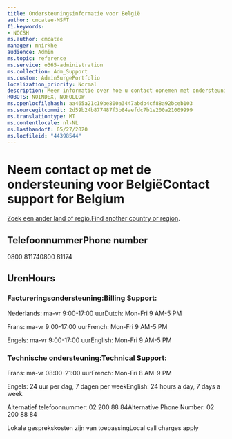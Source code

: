 ```yaml
---
title: Ondersteuningsinformatie voor België
author: cmcatee-MSFT
f1.keywords:
- NOCSH
ms.author: cmcatee
manager: mnirkhe
audience: Admin
ms.topic: reference
ms.service: o365-administration
ms.collection: Adm_Support
ms.custom: AdminSurgePortfolio
localization_priority: Normal
description: Meer informatie over hoe u contact opnemen met ondersteuning voor uw land of regio.
ROBOTS: NOINDEX, NOFOLLOW
ms.openlocfilehash: aa465a21c19be800a3447abdb4cf88a92bceb103
ms.sourcegitcommit: 2d59b24b877487f3b84aefdc7b1e200a21009999
ms.translationtype: MT
ms.contentlocale: nl-NL
ms.lasthandoff: 05/27/2020
ms.locfileid: "44398544"
---
```

# <a name="contact-support-for-belgium"></a><span data-ttu-id="4da29-103">Neem contact op met de ondersteuning voor België</span><span class="sxs-lookup"><span data-stu-id="4da29-103">Contact support for Belgium</span></span>

<span data-ttu-id="4da29-104">[Zoek een ander land of regio.](../contact-support-for-business-products.md)</span><span class="sxs-lookup"><span data-stu-id="4da29-104">[Find another country or region](../contact-support-for-business-products.md).</span></span>

## <a name="phone-number"></a><span data-ttu-id="4da29-105">Telefoonnummer</span><span class="sxs-lookup"><span data-stu-id="4da29-105">Phone number</span></span>
<span data-ttu-id="4da29-106">0800 81174</span><span class="sxs-lookup"><span data-stu-id="4da29-106">0800 81174</span></span>

## <a name="hours"></a><span data-ttu-id="4da29-107">Uren</span><span class="sxs-lookup"><span data-stu-id="4da29-107">Hours</span></span>
### <a name="billing-support"></a><span data-ttu-id="4da29-108">Factureringsondersteuning:</span><span class="sxs-lookup"><span data-stu-id="4da29-108">Billing Support:</span></span>

<span data-ttu-id="4da29-109">Nederlands: ma-vr 9:00-17:00 uur</span><span class="sxs-lookup"><span data-stu-id="4da29-109">Dutch: Mon-Fri 9 AM-5 PM</span></span>

<span data-ttu-id="4da29-110">Frans: ma-vr 9:00-17:00 uur</span><span class="sxs-lookup"><span data-stu-id="4da29-110">French: Mon-Fri 9 AM-5 PM</span></span>

<span data-ttu-id="4da29-111">Engels: ma-vr 9:00-17:00 uur</span><span class="sxs-lookup"><span data-stu-id="4da29-111">English: Mon-Fri 9 AM-5 PM</span></span>

### <a name="technical-support"></a><span data-ttu-id="4da29-112">Technische ondersteuning:</span><span class="sxs-lookup"><span data-stu-id="4da29-112">Technical Support:</span></span>

<span data-ttu-id="4da29-113">Frans: ma-vr 08:00-21:00 uur</span><span class="sxs-lookup"><span data-stu-id="4da29-113">French: Mon-Fri 8 AM-9 PM</span></span>

<span data-ttu-id="4da29-114">Engels: 24 uur per dag, 7 dagen per week</span><span class="sxs-lookup"><span data-stu-id="4da29-114">English: 24 hours a day, 7 days a week</span></span>

<span data-ttu-id="4da29-115">Alternatief telefoonnummer: 02 200 88 84</span><span class="sxs-lookup"><span data-stu-id="4da29-115">Alternative Phone Number: 02 200 88 84</span></span>

<span data-ttu-id="4da29-116">Lokale gesprekskosten zijn van toepassing</span><span class="sxs-lookup"><span data-stu-id="4da29-116">Local call charges apply</span></span>
